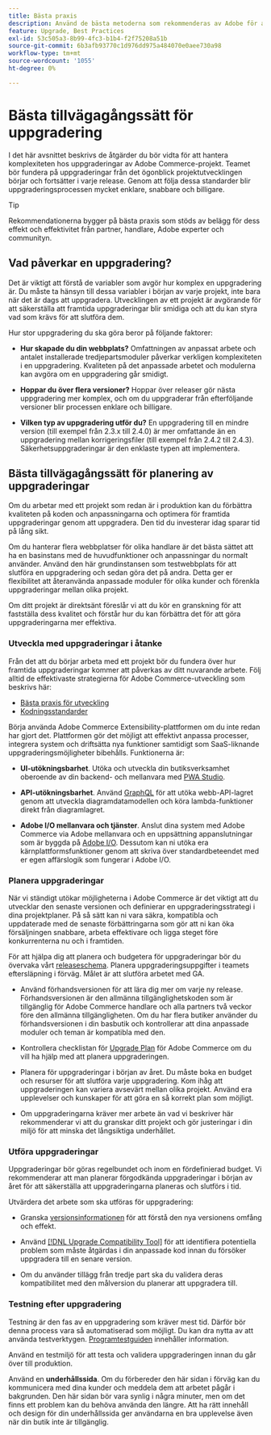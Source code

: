 ```yaml
---
title: Bästa praxis
description: Använd de bästa metoderna som rekommenderas av Adobe för att hantera uppgraderingsprocessen för dina Adobe Commerce-projekt.
feature: Upgrade, Best Practices
exl-id: 53c505a3-8b99-4fc3-b1b4-f2f75208a51b
source-git-commit: 6b3afb93770c1d976dd975a484070e0aee730a98
workflow-type: tm+mt
source-wordcount: '1055'
ht-degree: 0%

---
```


# Bästa tillvägagångssätt för uppgradering

I det här avsnittet beskrivs de åtgärder du bör vidta för att hantera komplexiteten hos uppgraderingar av Adobe Commerce-projekt. Teamet bör fundera på uppgraderingar från det ögonblick projektutvecklingen börjar och fortsätter i varje release. Genom att följa dessa standarder blir uppgraderingsprocessen mycket enklare, snabbare och billigare.

>[!TIP]
>
>Rekommendationerna bygger på bästa praxis som stöds av belägg för dess effekt och effektivitet från partner, handlare, Adobe experter och communityn.

## Vad påverkar en uppgradering?

Det är viktigt att förstå de variabler som avgör hur komplex en uppgradering är. Du måste ta hänsyn till dessa variabler i början av varje projekt, inte bara när det är dags att uppgradera. Utvecklingen av ett projekt är avgörande för att säkerställa att framtida uppgraderingar blir smidiga och att du kan styra vad som krävs för att slutföra dem.

Hur stor uppgradering du ska göra beror på följande faktorer:

- **Hur skapade du din webbplats?** Omfattningen av anpassat arbete och antalet installerade tredjepartsmoduler påverkar verkligen komplexiteten i en uppgradering. Kvaliteten på det anpassade arbetet och modulerna kan avgöra om en uppgradering går smidigt.

- **Hoppar du över flera versioner?** Hoppar över releaser gör nästa uppgradering mer komplex, och om du uppgraderar från efterföljande versioner blir processen enklare och billigare.

- **Vilken typ av uppgradering utför du?** En uppgradering till en mindre version (till exempel från 2.3.x till 2.4.0) är mer omfattande än en uppgradering mellan korrigeringsfiler (till exempel från 2.4.2 till 2.4.3). Säkerhetsuppgraderingar är den enklaste typen att implementera.

## Bästa tillvägagångssätt för planering av uppgraderingar

Om du arbetar med ett projekt som redan är i produktion kan du förbättra kvaliteten på koden och anpassningarna och optimera för framtida uppgraderingar genom att uppgradera. Den tid du investerar idag sparar tid på lång sikt.

Om du hanterar flera webbplatser för olika handlare är det bästa sättet att ha en basinstans med de huvudfunktioner och anpassningar du normalt använder. Använd den här grundinstansen som testwebbplats för att slutföra en uppgradering och sedan göra det på andra. Detta ger er flexibilitet att återanvända anpassade moduler för olika kunder och förenkla uppgraderingar mellan olika projekt.

Om ditt projekt är direktsänt föreslår vi att du kör en granskning för att fastställa dess kvalitet och förstår hur du kan förbättra det för att göra uppgraderingarna mer effektiva.

### Utveckla med uppgraderingar i åtanke

Från det att du börjar arbeta med ett projekt bör du fundera över hur framtida uppgraderingar kommer att påverkas av ditt nuvarande arbete. Följ alltid de effektivaste strategierna för Adobe Commerce-utveckling som beskrivs här:

- [Bästa praxis för utveckling](https://developer.adobe.com/commerce/php/best-practices/)
- [Kodningsstandarder](https://developer.adobe.com/commerce/php/coding-standards/)

Börja använda Adobe Commerce Extensibility-plattformen om du inte redan har gjort det. Plattformen gör det möjligt att effektivt anpassa processer, integrera system och driftsätta nya funktioner samtidigt som SaaS-liknande uppgraderingsmöjligheter bibehålls. Funktionerna är:

- **UI-utökningsbarhet**. Utöka och utveckla din butiksverksamhet oberoende av din backend- och mellanvara med [PWA Studio](https://developer.adobe.com/commerce/pwa-studio/).

- **API-utökningsbarhet**. Använd [GraphQL](https://developer.adobe.com/commerce/webapi/graphql/index.html) för att utöka webb-API-lagret genom att utveckla diagramdatamodellen och köra lambda-funktioner direkt från diagramlagret.

- **Adobe I/O mellanvara och tjänster**. Anslut dina system med Adobe Commerce via Adobe mellanvara och en uppsättning appanslutningar som är byggda på [Adobe I/O](https://www.adobe.io/). Dessutom kan ni utöka era kärnplattformsfunktioner genom att skriva över standardbeteendet med er egen affärslogik som fungerar i Adobe I/O.

### Planera uppgraderingar

När vi ständigt utökar möjligheterna i Adobe Commerce är det viktigt att du utvecklar den senaste versionen och definierar en uppgraderingsstrategi i dina projektplaner. På så sätt kan ni vara säkra, kompatibla och uppdaterade med de senaste förbättringarna som gör att ni kan öka försäljningen snabbare, arbeta effektivare och ligga steget före konkurrenterna nu och i framtiden.

För att hjälpa dig att planera och budgetera för uppgraderingar bör du övervaka vårt [releaseschema](https://experienceleague.adobe.com/sv/docs/commerce-operations/release/planning/schedule). Planera uppgraderingsuppgifter i teamets eftersläpning i förväg. Målet är att slutföra arbetet med GA.

- Använd förhandsversionen för att lära dig mer om varje ny release. Förhandsversionen är den allmänna tillgänglighetskoden som är tillgänglig för Adobe Commerce handlare och alla partners två veckor före den allmänna tillgängligheten. Om du har flera butiker använder du förhandsversionen i din basbutik och kontrollerar att dina anpassade moduler och teman är kompatibla med den.

- Kontrollera checklistan för [Upgrade Plan](https://experienceleague.adobe.com/sv/docs/commerce-operations/implementation-playbook/best-practices/maintenance/upgrade-checklist) för Adobe Commerce om du vill ha hjälp med att planera uppgraderingen.

- Planera för uppgraderingar i början av året. Du måste boka en budget och resurser för att slutföra varje uppgradering. Kom ihåg att uppgraderingen kan variera avsevärt mellan olika projekt. Använd era upplevelser och kunskaper för att göra en så korrekt plan som möjligt.

- Om uppgraderingarna kräver mer arbete än vad vi beskriver här rekommenderar vi att du granskar ditt projekt och gör justeringar i din miljö för att minska det långsiktiga underhållet.

### Utföra uppgraderingar

Uppgraderingar bör göras regelbundet och inom en fördefinierad budget. Vi rekommenderar att man planerar förgodkända uppgraderingar i början av året för att säkerställa att uppgraderingarna planeras och slutförs i tid.

Utvärdera det arbete som ska utföras för uppgradering:

- Granska [versionsinformationen](https://experienceleague.adobe.com/sv/docs/commerce-operations/release/notes/overview) för att förstå den nya versionens omfång och effekt.

- Använd [[!DNL Upgrade Compatibility Tool]](../upgrade-compatibility-tool/overview.md) för att identifiera potentiella problem som måste åtgärdas i din anpassade kod innan du försöker uppgradera till en senare version.

- Om du använder tillägg från tredje part ska du validera deras kompatibilitet med den målversion du planerar att uppgradera till.

### Testning efter uppgradering

Testning är den fas av en uppgradering som kräver mest tid. Därför bör denna process vara så automatiserad som möjligt. Du kan dra nytta av att använda testverktygen. [Programtestguiden](https://developer.adobe.com/commerce/testing/guide/) innehåller information.

Använd en testmiljö för att testa och validera uppgraderingen innan du går över till produktion.

Använd en **underhållssida**. Om du förbereder den här sidan i förväg kan du kommunicera med dina kunder och meddela dem att arbetet pågår i bakgrunden. Den här sidan bör vara synlig i några minuter, men om det finns ett problem kan du behöva använda den längre. Att ha rätt innehåll och design för din underhållssida ger användarna en bra upplevelse även när din butik inte är tillgänglig.
